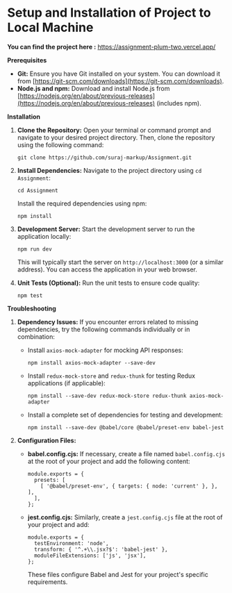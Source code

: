 # Setup and Installation of Project to Local Machine
**You can find the project here :** https://assignment-plum-two.vercel.app/

**Prerequisites**

-   **Git:** Ensure you have Git installed on your system. You can download it from [https://git-scm.com/downloads](https://git-scm.com/downloads).
-   **Node.js and npm:** Download and install Node.js from [https://nodejs.org/en/about/previous-releases](https://nodejs.org/en/about/previous-releases) (includes npm).

**Installation**

1.  **Clone the Repository:** Open your terminal or command prompt and navigate to your desired project directory. Then, clone the repository using the following command:
    

    
    ```
    git clone https://github.com/suraj-markup/Assignment.git
    ```
 
    
2.  **Install Dependencies:** Navigate to the project directory using `cd Assignment`:
    
 
    
    ```
    cd Assignment
    ```

    
    Install the required dependencies using npm:
    
 
    
    ```
    npm install
    ```
    
 
    
3.  **Development Server:** Start the development server to run the application locally:
    
    
    ```
    npm run dev
    ```
    
    
    This will typically start the server on `http://localhost:3000` (or a similar address). You can access the application in your web browser.
    
4.  **Unit Tests (Optional):** Run the unit tests to ensure code quality:
    
    
    
    ```
    npm test
    ```
    
    

**Troubleshooting**

1.  **Dependency Issues:** If you encounter errors related to missing dependencies, try the following commands individually or in combination:
    
    -   Install `axios-mock-adapter` for mocking API responses:
        
       
        
        ```
        npm install axios-mock-adapter --save-dev 
        ```
        
    
        
    -   Install `redux-mock-store` and `redux-thunk` for testing Redux applications (if applicable):
        
        
        
        ```
        npm install --save-dev redux-mock-store redux-thunk axios-mock-adapter 
        ```
        
  
        
    -   Install a complete set of dependencies for testing and development:
        
        
        
        ```
        npm install --save-dev @babel/core @babel/preset-env babel-jest 
        ```
     
        
2.  **Configuration Files:**
    
    -   **babel.config.cjs:** If necessary, create a file named `babel.config.cjs` at the root of your project and add the following content:
        
     
        ```
        module.exports = {
          presets: [
            [ '@babel/preset-env', { targets: { node: 'current' }, }, ],
          ],
        };
        ```
        
       
        
    -   **jest.config.cjs:** Similarly, create a `jest.config.cjs` file at the root of your project and add:
        
    
        
        ```
        module.exports = {
          testEnvironment: 'node',
          transform: { '^.+\\.jsx?$': 'babel-jest' },
          moduleFileExtensions: ['js', 'jsx'],
        };
        ```
      
        
        These files configure Babel and Jest for your project's specific requirements.
